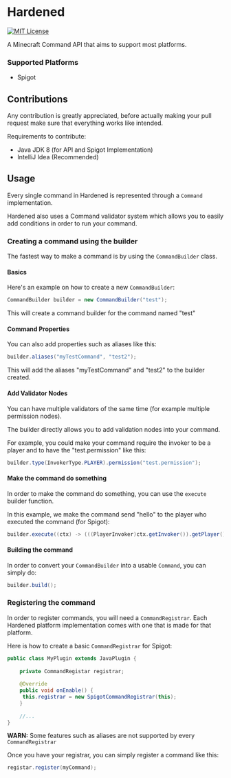 # Hardened
[![MIT License](https://img.shields.io/badge/license-MIT-blue)](LICENSE)

A Minecraft Command API that aims to support most platforms.

### Supported Platforms
- Spigot

## Contributions

Any contribution is greatly appreciated, before actually making your pull request make sure that everything works like intended.

Requirements to contribute:
- Java JDK 8 (for API and Spigot Implementation)
- IntelliJ Idea (Recommended)

## Usage
Every single command in Hardened is represented through a `Command` implementation.

Hardened also uses a Command validator system which allows you to easily add conditions in order to run your command.

### Creating a command using the builder
The fastest way to make a command is by using the `CommandBuilder` class.

#### Basics
Here's an example on how to create a new `CommandBuilder`:
```java
CommandBuilder builder = new CommandBuilder("test");
```
This will create a command builder for the command named "test"

#### Command Properties
You can also add properties such as aliases like this:
```java
builder.aliases("myTestCommand", "test2");
```
This will add the aliases "myTestCommand" and "test2" to the builder created.

#### Add Validator Nodes
You can have multiple validators of the same time (for example multiple permission nodes).

The builder directly allows you to add validation nodes into your command.

For example, you could make your command require the invoker to be a player and to have the "test.permission" like this:
```java
builder.type(InvokerType.PLAYER).permission("test.permission");
```

#### Make the command do something
In order to make the command do something, you can use the `execute` builder function.

In this example, we make the command send "hello" to the player who executed the command (for Spigot):
```java
builder.execute((ctx) -> (((PlayerInvoker)ctx.getInvoker()).getPlayer()).sendMessage("Hello"))
```

#### Building the command
In order to convert your `CommandBuilder` into a usable `Command`, you can simply do:
```java
builder.build();
```

### Registering the command
In order to register commands, you will need a `CommandRegistrar`. Each Hardened platform implementation comes with one that is made for that platform.

Here is how to create a basic `CommandRegistrar` for Spigot:
```java
public class MyPlugin extends JavaPlugin {
    
    private CommandRegistar registrar;
    
    @Override
    public void onEnable() {
     this.registrar = new SpigotCommandRegistrar(this);   
    }
    
    //...
}
```

**WARN:** Some features such as aliases are not supported by every `CommandRegistrar`

Once you have your registrar, you can simply register a command like this:
```java
registar.register(myCommand);
```
